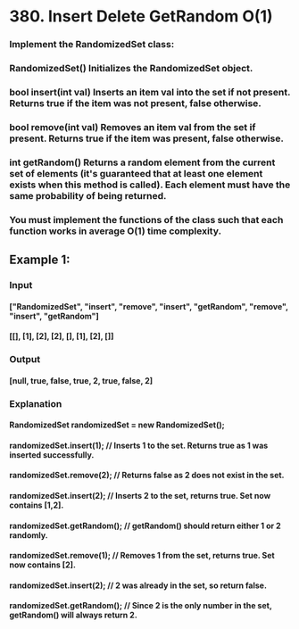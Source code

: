 # 380. Insert Delete GetRandom O(1) 

### Implement the RandomizedSet class: 

### RandomizedSet() Initializes the RandomizedSet object. 
### bool insert(int val) Inserts an item val into the set if not present. Returns true if the item was not present, false otherwise. 
### bool remove(int val) Removes an item val from the set if present. Returns true if the item was present, false otherwise. 
### int getRandom() Returns a random element from the current set of elements (it's guaranteed that at least one element exists when this method is called). Each element must have the same probability of being returned. 
### You must implement the functions of the class such that each function works in average O(1) time complexity. 

## Example 1: 

### Input 
#### ["RandomizedSet", "insert", "remove", "insert", "getRandom", "remove", "insert", "getRandom"] 
#### [[], [1], [2], [2], [], [1], [2], []] 
### Output 
#### [null, true, false, true, 2, true, false, 2] 

### Explanation 
#### RandomizedSet randomizedSet = new RandomizedSet(); 
#### randomizedSet.insert(1); // Inserts 1 to the set. Returns true as 1 was inserted successfully. 
#### randomizedSet.remove(2); // Returns false as 2 does not exist in the set. 
#### randomizedSet.insert(2); // Inserts 2 to the set, returns true. Set now contains [1,2]. 
#### randomizedSet.getRandom(); // getRandom() should return either 1 or 2 randomly. 
#### randomizedSet.remove(1); // Removes 1 from the set, returns true. Set now contains [2]. 
#### randomizedSet.insert(2); // 2 was already in the set, so return false. 
#### randomizedSet.getRandom(); // Since 2 is the only number in the set, getRandom() will always return 2. 